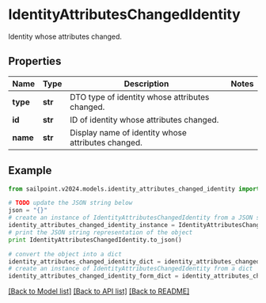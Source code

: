 # IdentityAttributesChangedIdentity

Identity whose attributes changed.

## Properties

Name | Type | Description | Notes
------------ | ------------- | ------------- | -------------
**type** | **str** | DTO type of identity whose attributes changed. | 
**id** | **str** | ID of identity whose attributes changed. | 
**name** | **str** | Display name of identity whose attributes changed. | 

## Example

```python
from sailpoint.v2024.models.identity_attributes_changed_identity import IdentityAttributesChangedIdentity

# TODO update the JSON string below
json = "{}"
# create an instance of IdentityAttributesChangedIdentity from a JSON string
identity_attributes_changed_identity_instance = IdentityAttributesChangedIdentity.from_json(json)
# print the JSON string representation of the object
print IdentityAttributesChangedIdentity.to_json()

# convert the object into a dict
identity_attributes_changed_identity_dict = identity_attributes_changed_identity_instance.to_dict()
# create an instance of IdentityAttributesChangedIdentity from a dict
identity_attributes_changed_identity_form_dict = identity_attributes_changed_identity.from_dict(identity_attributes_changed_identity_dict)
```
[[Back to Model list]](../README.md#documentation-for-models) [[Back to API list]](../README.md#documentation-for-api-endpoints) [[Back to README]](../README.md)


